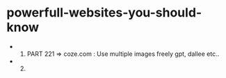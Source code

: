 # powerfull-websites-you-should-know

* 1. PART 221 => coze.com : Use multiple images freely gpt, dallee  etc..
* 2.  
